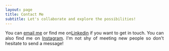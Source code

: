 ```yaml
---
layout: page
title: Contact Me
subtitle: Let's collaborate and explore the possibilities!
---
```


<p style="text-align: justify;">
    You can <a href="mailto:pranays.jagtap@gmail.com?subject=Hello">email me</a> or find me on<a href="https://linkedin.com/in/pranay-ml-engineer">Linkedin</a> if you want to get in touch. You can also find me on <a href="https://www.instagram.com/__pranay.ml__">Instagram</a>. I'm not shy of meeting new people so don't hesitate to send a message!
</p>